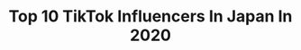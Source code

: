---
title: Top 10 TikTok Influencers In Japan In 2020
description: >-
  Find top TikTok influencers in Japan in 2020. Most popular hashtags: #duet #tiktok #fyp.
platform: TikTok
hits: 1129
text_top: See the best TikTok profiles on inBeat.
text_bottom: Our database holds 1129 TikTok influencers like this in Japan for you to connect with.
profiles:
  - username: "hina_yshr"
    fullname: >-
      Hina Yoshihara
    bio: >-
      NowUnitedの日本代表🌏🇯🇵🎤💃🏻
    location: "Japan"
    followers: 1900000
    engagement: 2299
    commentsToLikes: 0.024560
    id: ck8hp2mzpxo830j7814n20d1o
    verified: false
    hashtags: "#dynamite, #nowunitedr3habonelove"
  - username: "shuzo__3120"
    fullname: >-
      SHUZO
    bio: >-
      2001 3.12（19） STARRAY PRODUCTION Please follow my instagram インスタもお願いします！ 大平修蔵 ↓
    location: "Japan"
    followers: 2700000
    engagement: 2664
    commentsToLikes: 0.016157
    id: ckan56ljodhp50i78nj617fvj
    verified: false
    hashtags: "#hiroshifujiwara, #iloveyou, #diorb27, #dior"
  - username: "straykids_japan"
    fullname: >-
      straykids_japan
    bio: >-
      Stray Kids Japan Official TikTok
    location: "Japan"
    followers: 2600000
    engagement: 2497
    commentsToLikes: 0.019010
    id: ck9eq95y8w5nd0j78gji37uoe
    verified: true
    hashtags: "#straykids, #seungmin, #han, #hyunjin"
  - username: "jungkook.0630"
    fullname: >-
      ♥️Jungkook♥️
    bio: >-
      
    location: "Japan"
    followers: 81200
    engagement: 2229
    commentsToLikes: 0.056045
    id: ck8za6jo20iwm0j787tp5msk6
    verified: false
    hashtags: "#bts, #rm, #jungkook, #jin"
  - username: "y.u.a.n._.k.nn_konichan_"
    fullname: >-
      𝚈 𝚞 𝚊 𝚗 . 💍🕊ゆあ子
    bio: >-
      𝚏𝚊𝚗 𝚖𝚊𝚛𝚔💍🕊 相方ｱｵｲ親友ｾﾅ旦那ﾗｽﾞ
    location: "Japan"
    followers: 2709
    engagement: 1932
    commentsToLikes: 0.212586
    id: ckb91uf7ehpci0j23cwrig8if
    verified: false
    hashtags: "#1031, #56, #tiktok, #87"
  - username: "lemondrops12345"
    fullname: >-
      Loading…
    bio: >-
      Go follow meh on discord bc I need friends T^T toby.Pizza.nut🥜🍕👁👄👁#0393
    location: "Japan"
    followers: 35900
    engagement: 1871
    commentsToLikes: 0.074591
    id: ckdshvi7hmcxn0j23q3d1qusv
    verified: false
    hashtags: "#foryou, #drawing, #fyp, #duet"
  - username: "slime.p8"
    fullname: >-
      ぱいん
    bio: >-
      ︎︎︎︎︎︎☑︎ 🍍🌞
    location: "Japan"
    followers: 3422
    engagement: 1672
    commentsToLikes: 0.083673
    id: ckbbg7fkz4tob0j237a1tk6hu
    verified: false
    hashtags: "#clay"
  - username: "ohha737800ado"
    fullname: >-
      (＾ω＾)ﾆｺﾆｺ貨物
    bio: >-
      主に鉄道・飛行機動画投稿 名前はTWICEとトワイライトとらいとにんぐかけてます
    location: "Japan"
    followers: 2054
    engagement: 1659
    commentsToLikes: 0.070438
    id: ckbkm8ea5foru0j237rald6p5
    verified: false
    hashtags: "#discoverwest, #twilightexpress, #sl, #jr"
  - username: "imrikimaru"
    fullname: >-
      Riki Maru
    bio: >-
      RKMR Im a choreographer/Singer/ Looking for ☮️🌎❤️
    location: "Japan"
    followers: 751300
    engagement: 1881
    commentsToLikes: 0.027091
    id: ckcejo9vksmzu0j238cnqpazy
    verified: true
    hashtags: "#duet, #tiktok, #criminalchallenge, #wapchallenge"
  - username: "twice_tiktok_officialjp"
    fullname: >-
      TWICE JAPAN OFFICIAL
    bio: >-
      
    location: "Japan"
    followers: 1400000
    engagement: 1805
    commentsToLikes: 0.019532
    id: ckc3e6jdjzm990j23cjr84i19
    verified: true
    hashtags: "#twice, #better, #jihyo, #sana"
cities:
  - name: Tokyo
    link: /tiktok/japan/tokyo
  - name: Kyoto
    link: /tiktok/japan/kyoto
  - name: Osaka
    link: /tiktok/japan/osaka
---
